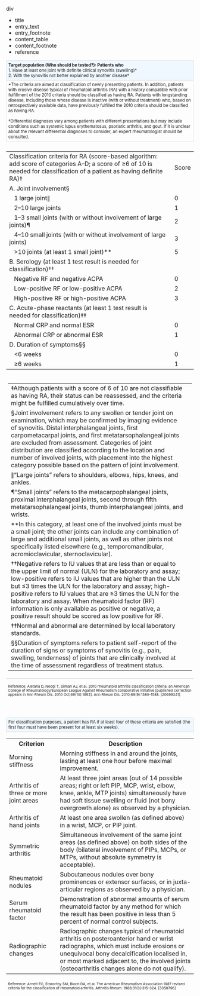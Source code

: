 div
- title
- entry_text
- entry_footnote
- content_table
- content_footnote
- reference

<style type="text/css">
.entry_text{
    border: 1px solid; 
    border-color: rgb(105, 105, 105, 0.2);
    background-color: rgb(240, 248, 255);
    font-size: 0.7rem;
    padding: 0.3rem;
}
.entry_footnote{
    font-size: 0.7rem;
    padding: 0.3rem;
    border-left: 1px solid rgb(105, 105, 105, 0.2);
    border-right: 1px solid rgb(105, 105, 105, 0.2);
    border-bottom: 1px solid rgb(105, 105, 105, 0.2);
}
.content_footnote{
    font-size: 0.7rem;
    padding: 0.3rem;
    border-bottom: 0.5px solid LightGray;
}
.reference{
    font-size: 0.6rem;
    font-color: gray;
    padding: 0.3rem;
}
.blank{
    padding:0.3rem;
}
.t-footnote{
    border: none;
}
</style>

<DIV class=criteria>
  <div class=title></div>
  <div class=entry_text>
    <b>Target population (Who should be tested?): Patients who</b><br>
    1. Have at least one joint with definite clinical synovitis (swelling)*<br>
    2. With the synovitis not better explained by another disease†
  </div>
  <div class=entry_footnote>
    *The criteria are aimed at classification of newly presenting patients. In addition, patients with erosive disease typical of rheumatoid arthritis (RA) with a history compatible with prior fulfillment of the 2010 criteria should be classified as having RA. Patients with longstanding disease, including those whose disease is inactive (with or without treatment) who, based on retrospectively available data, have previously fulfilled the 2010 criteria should be classified as having RA.<br><br>
    †Differential diagnoses vary among patients with different presentations but may include conditions such as systemic lupus erythematosus, psoriatic arthritis, and gout. If it is unclear about the relevant differential diagnoses to consider, an expert rheumatologist should be consulted.
  </div>
  <div class=blank></div>
  <div class=content_table>
    <table>
    <tbody>
    <tr>
    <td>Classification criteria for RA (score-based algorithm: add score of categories A–D; a score of ≥6 of 10 is needed for classification of a patient as having definite RA)‡</td>
    <td>Score</td>
  </tr>
  <tr>
    <td>A. Joint involvement§</td>
    <td></td>
  </tr>
  <tr>
    <td>&nbsp;&nbsp;&nbsp;1 large joint∥</td>
    <td>0</td>
  </tr>
  <tr>
    <td>&nbsp;&nbsp;&nbsp;2–10 large joints</td>
    <td>1</td>
  </tr>
  <tr>
    <td>&nbsp;&nbsp;&nbsp;1–3 small joints (with or without involvement of large joints)¶</td>
    <td>2</td>
  </tr>
  <tr>
    <td>&nbsp;&nbsp;&nbsp;4–10 small joints (with or without involvement of large joints)</td>
    <td>3</td>
  </tr>
  <tr>
    <td>&nbsp;&nbsp;&nbsp;&gt;10 joints (at least 1 small joint)**</td>
    <td>5</td>
  </tr>
  <tr>
    <td>B. Serology (at least 1 test result is needed for classification)††</td>
    <td></td>
  </tr>
  <tr>
    <td>&nbsp;&nbsp;&nbsp;Negative RF and negative ACPA</td>
    <td>0</td>
  </tr>
  <tr>
    <td>&nbsp;&nbsp;&nbsp;Low-positive RF or low-positive ACPA</td>
    <td>2</td>
  </tr>
  <tr>
    <td>&nbsp;&nbsp;&nbsp;High-positive RF or high-positive ACPA</td>
    <td>3</td>
  </tr>
  <tr>
    <td>C. Acute-phase reactants (at least 1 test result is needed for classification)‡‡</td>
    <td></td>
  </tr>
  <tr>
    <td>&nbsp;&nbsp;&nbsp;Normal CRP and normal ESR</td>
    <td>0</td>
  </tr>
  <tr>
    <td>&nbsp;&nbsp;&nbsp;Abnormal CRP or abnormal ESR</td>
    <td>1</td>
  </tr>
  <tr>
    <td>D. Duration of symptoms§§</td>
    <td></td>
  </tr>
  <tr>
    <td>&nbsp;&nbsp;&nbsp;&lt;6 weeks</td>
    <td>0</td>
  </tr>
  <tr>
    <td>&nbsp;&nbsp;&nbsp;≥6 weeks</td>
    <td>1</td>
  </tr>
    </tbody>
    </table>
  </div>
  <div class=content_footnote>
    <table>
    <tbody id="t-footnote">
    <tr>
    <td >‡Although patients with a score of 6 of 10 are not classifiable as having RA, their status can be reassessed, and the criteria might be fulfilled cumulatively over time.</td>
    <td></td>
  </tr>
  <tr>
    <td>§Joint involvement refers to any swollen or tender joint on examination, which may be confirmed by imaging evidence of synovitis. Distal interphalangeal joints, first carpometacarpal joints, and first metatarsophalangeal joints are excluded from assessment. Categories of joint distribution are classified according to the location and number of involved joints, with placement into the highest category possible based on the pattern of joint involvement.</td>
    <td></td>
  </tr>
  <tr>
    <td>∥“Large joints” refers to shoulders, elbows, hips, knees, and ankles.</td>
    <td></td>
  </tr>
  <tr>
    <td>¶“Small joints” refers to the metacarpophalangeal joints, proximal interphalangeal joints, second through fifth metatarsophalangeal joints, thumb interphalangeal joints, and wrists.</td>
    <td></td>
  </tr>
  <tr>
    <td>**In this category, at least one of the involved joints must be a small joint; the other joints can include any combination of large and additional small joints, as well as other joints not specifically listed elsewhere (e.g., temporomandibular, acromioclavicular, sternoclavicular).</td>
    <td></td>
  </tr>
  <tr>
    <td>††Negative refers to IU values that are less than or equal to the upper limit of normal (ULN) for the laboratory and assay; low-positive refers to IU values that are higher than the ULN but ≤3 times the ULN for the laboratory and assay; high-positive refers to IU values that are ≥3 times the ULN for the laboratory and assay. When rheumatoid factor (RF) information is only available as positive or negative, a positive result should be scored as low positive for RF.</td>
    <td></td>
  </tr>
  <tr>
    <td>‡‡Normal and abnormal are determined by local laboratory standards.</td>
    <td></td>
  </tr>
  <tr>
    <td>§§Duration of symptoms refers to patient self-report of the duration of signs or symptoms of synovitis (e.g., pain, swelling, tenderness) of joints that are clinically involved at the time of assessment regardless of treatment status.</td>
    <td></td>
  </tr>
</tbody>
</table>  
  </div>
  <div class=blank></div>
  <div class=reference>Reference: Aletaha D, Neogi T, Silman AJ, et al. 2010 rheumatoid arthritis classification criteria: an American College of Rheumatology/European League Against Rheumatism collaborative initiative [published correction appears in Ann Rheum Dis. 2010 Oct;69(10):1892]. Ann Rheum Dis. 2010;69(9):1580-1588. [20699241]</div>
</DIV>
<br><br><br>

<DIV class=criteria>
  <div class=title></div>
  <div class=entry_text>For classification purposes, a patient has RA if at least four of these criteria are satisfied (the first four must have been present for at least six weeks).</div>
  <div class=content_table>
  <table>
   <tbody>
    <tr>
    <th>Criterion</th>
    <th>Description</th>
  </tr>
  <tr>
    <td>Morning stiffness</td>
    <td>Morning stiffness in and around the joints, lasting at least one hour before maximal improvement.</td>
  </tr>
  <tr>
    <td>Arthritis of three or more joint areas</td>
    <td>At least three joint areas (out of 14 possible areas; right or left PIP, MCP, wrist, elbow, knee, ankle, MTP joints) simultaneously have had soft tissue swelling or fluid (not bony overgrowth alone) as observed by a physician.</td>
  </tr>
  <tr>
    <td>Arthritis of hand joints</td>
    <td>At least one area swollen (as defined above) in a wrist, MCP, or PIP joint.</td>
  </tr>
  <tr>
    <td>Symmetric arthritis</td>
    <td>Simultaneous involvement of the same joint areas (as defined above) on both sides of the body (bilateral involvement of PIPs, MCPs, or MTPs, without absolute symmetry is acceptable).</td>
  </tr>
  <tr>
    <td>Rheumatoid nodules</td>
    <td>Subcutaneous nodules over bony prominences or extensor surfaces, or in juxta-articular regions as observed by a physician.</td>
  </tr>
  <tr>
    <td>Serum rheumatoid factor</td>
    <td>Demonstration of abnormal amounts of serum rheumatoid factor by any method for which the result has been positive in less than 5 percent of normal control subjects.</td>
  </tr>
  <tr>
    <td>Radiographic changes</td>
    <td>Radiographic changes typical of rheumatoid arthritis on posteroanterior hand or wrist radiographs, which must include erosions or unequivocal bony decalcification localised in, or most marked adjacent to, the involved joints (osteoarthritis changes alone do not qualify).</td>
  </tr>
</tbody>
</table>
</div>
  <div class=reference>Reference: Arnett FC, Edworthy SM, Bloch DA, et al. The American Rheumatism Association 1987 revised criteria for the classification of rheumatoid arthritis. Arthritis Rheum. 1988;31(3):315-324. [3358796]</div>
</DIV>